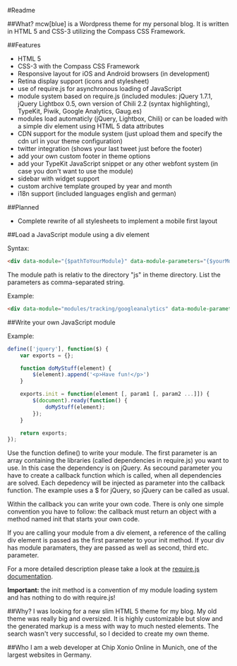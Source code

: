 #Readme

##What?
mcw[blue] is a Wordpress theme for my personal blog. It is written in HTML 5 and CSS-3 utilizing the Compass CSS Framework.

##Features
- HTML 5
- CSS-3 with the Compass CSS Framework
- Responsive layout for iOS and Android browsers (in development)
- Retina display support (icons and stylesheet)
- use of require.js for asynchronous loading of JavaScript
- module system based on require.js (included modules: jQuery 1.7.1, jQuery Lightbox 0.5, own version of Chili 2.2 (syntax highlighting), TypeKit, Piwik, Google Analytics, Gaug.es)
- modules load automaticly (jQuery, Lightbox, Chili) or can be loaded with a simple div element using HTML 5 data attributes
- CDN support for the module system (just upload them and specify the cdn url in your theme configuration)
- twitter integration (shows your last tweet just before the footer)
- add your own custom footer in theme options
- add your TypeKit JavaScript snippet or any other webfont system (in case you don't want to use the module)
- sidebar with widget support
- custom archive template grouped by year and month
- i18n support (included languages english and german)

##Planned
- Complete rewrite of all stylesheets to implement a mobile first layout

##Load a JavaScript module using a div element

Syntax:

```html
<div data-module="{$pathToYourModule}" data-module-parameters="{$yourModuleParametersCommaSeparated"></div>
```

The module path is relativ to the directory "js" in theme directory. List the parameters as comma-separated string.

Example:

```html    
<div data-module="modules/tracking/googleanalytics" data-module-parameters="UA-XXXXXXX-X"></div>
```

##Write your own JavaScript module

Example:

```javascript
define(['jquery'], function($) {
	var exports = {};

	function doMyStuff(element) {
		$(element).append('<p>Have fun!</p>')
	}

	exports.init = function(element [, param1 [, param2 ...]]) {
		$(document).ready(function() {
			doMyStuff(element);
		});
	}

	return exports;
});
```

Use the function define() to write your module. The first parameter is an array containing the libraries (called dependencies in require.js) you want to use. In this case the dependency is on jQuery. As secound parameter you have to create a callback function which is called, when all dependencies are solved. Each depedency will be injected as parameter into the callback function. The example uses a $ for jQuery, so jQuery can be called as usual.

Within the callback you can write your own code. There is only one simple convention you have to follow: the callback must return an object with a method named init that starts your own code.

If you are calling your module from a div element, a reference of the calling div element is passed as the first parameter to your init method. If your div has module paramaters, they are passed as well as second, third etc. parameter.

For a more detailed description please take a look at the [require.js documentation].

__Important:__ the init method is a convention of my module loading system and has nothing to do with require.js!


##Why?
I was looking for a new slim HTML 5 theme for my blog. My old theme was really big and oversized. It is highly customizable but slow and the generated markup is a mess with way to much nested elements. The search wasn't very successful, so I decided to create my own theme.

##Who
I am a web developer at Chip Xonio Online in Munich, one of the largest websites in Germany.

[require.js documentation]: http://requirejs.org/docs/api.html#defdep